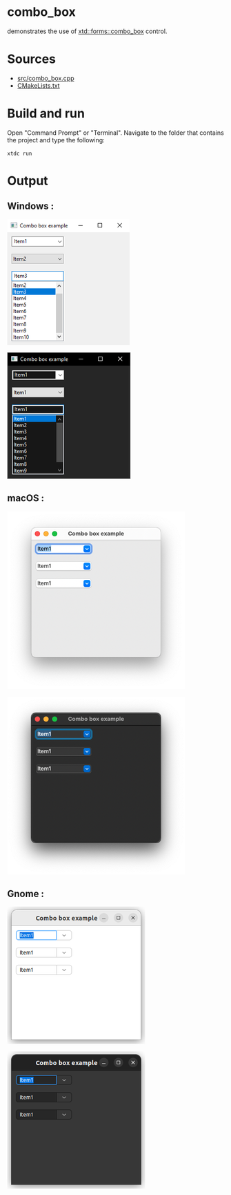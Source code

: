 # combo_box

demonstrates the use of [xtd::forms::combo_box](../../../../src/xtd.forms/include/xtd/forms/combo_box.h) control.

# Sources

* [src/combo_box.cpp](src/combo_box.cpp)
* [CMakeLists.txt](CMakeLists.txt)

# Build and run

Open "Command Prompt" or "Terminal". Navigate to the folder that contains the project and type the following:

```shell
xtdc run
```

# Output

## Windows :

![Screenshot](../../../../docs/pictures/examples/combo_box_w.png)

![Screenshot](../../../../docs/pictures/examples/combo_box_wd.png)

## macOS :

![Screenshot](../../../../docs/pictures/examples/combo_box_m.png)

![Screenshot](../../../../docs/pictures/examples/combo_box_md.png)

## Gnome :

![Screenshot](../../../../docs/pictures/examples/combo_box_g.png)

![Screenshot](../../../../docs/pictures/examples/combo_box_gd.png)
